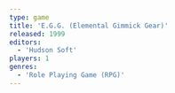 ```yaml
---
type: game
title: 'E.G.G. (Elemental Gimmick Gear)'
released: 1999
editors: 
  - 'Hudson Soft'
players: 1
genres:
  - 'Role Playing Game (RPG)'
---
```

